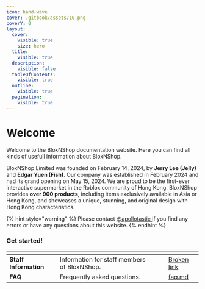 ```yaml
---
icon: hand-wave
cover: .gitbook/assets/10.png
coverY: 0
layout:
  cover:
    visible: true
    size: hero
  title:
    visible: true
  description:
    visible: false
  tableOfContents:
    visible: true
  outline:
    visible: true
  pagination:
    visible: true
---
```


# Welcome

Welcome to the BloxNShop documentation website. Here you can find all kinds of usefull information about BloxNShop.

BloxNShop Limited was founded on February 14, 2024, by **Jerry Lee (Jelly)** and **Edgar Yuen (Fish)**. Our company was established in February 2024 and had its grand opening on May 15, 2024. We are proud to be the first-ever interactive supermarket in the Roblox community of Hong Kong. BloxNShop provides **over 900 products**, including items exclusively available in Asia or Hong Kong, and showcases a unique, stunning, and original design with Hong Kong characteristics.



{% hint style="warning" %}
Please contact [@apollotastic ](https://discord.com/users/831763338509549578)if you find any errors or have any questions about this website.
{% endhint %}

### Get started!

<table data-view="cards"><thead><tr><th></th><th></th><th data-hidden data-card-cover data-type="files"></th><th data-hidden></th><th data-hidden data-card-target data-type="content-ref"></th></tr></thead><tbody><tr><td><strong>Staff Information</strong></td><td>Information for staff members of BloxNShop.</td><td></td><td></td><td><a href="broken-reference">Broken link</a></td></tr><tr><td><strong>FAQ</strong></td><td>Frequently asked questions.</td><td></td><td></td><td><a href="faq.md">faq.md</a></td></tr></tbody></table>
